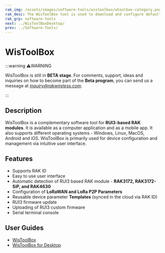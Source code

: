 ```yaml
---
rak_img: /assets/images/software-tools/wistoolbox/wtoolbox-category.png
rak_desc: The WisToolBox tool is used to download and configure default or custom firmware to RAKwireless products.  
rak_grp: software-tools
next: ../WisToolBoxDesktop/
prev: ../Software-Tools/
---
```


# WisToolBox 

:::warning ⚠️WARNING

WisToolBox is still in **BETA stage**. For comments, support, ideas and inquiries on how to become part of the **Beta program**, you can send us a message at *inquiry@rakwireless.com*.

:::

## Description

WisToolBox is a complementary software tool for **RUI3-based RAK modules**. It is available as a computer application and as a mobile app. It also supports different operating systems - Windows, Linux, MacOS, Android and iOS. WisToolBox is primarily used for device configuration and management via intuitive user interface.

## Features

- Supports RAK ID
- Easy to use user interface
- Automatic detection of RUI3 based RAK module - **RAK3172, RAK3172-SiP, and RAK4630**
- Configuration of **LoRaWAN and LoRa P2P Parameters**
- Reusable device parameter **Templates** (synced in the cloud via RAK ID)
- RUI3 firmware update
- Uploading of RUI3 custom firmware
- Serial terminal console

## User Guides
 
- [WisToolBox](/Product-Categories/Software-Tools/WisToolBox/WisToolBoxMobile/)
- [WisToolBox for Desktop](/Product-Categories/Software-Tools/WisToolBox/WisToolBoxDesktop/)


